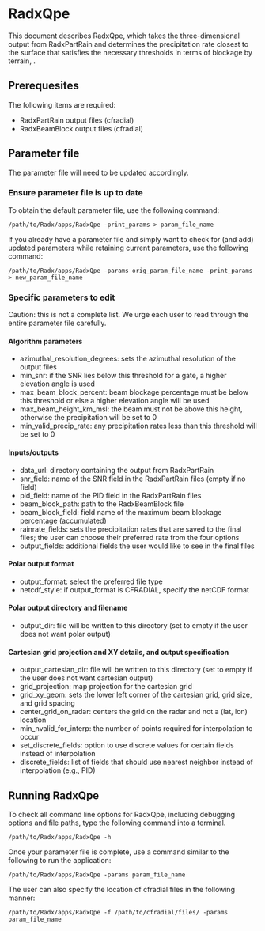 # RadxQpe
This document describes RadxQpe, which takes the three-dimensional output from RadxPartRain and determines the precipitation rate closest to the surface that satisfies the necessary thresholds in terms of blockage by terrain, .

## Prerequesites
The following items are required:
- RadxPartRain output files (cfradial)
- RadxBeamBlock output files (cfradial)

## Parameter file
The parameter file will need to be updated accordingly.

### Ensure parameter file is up to date
To obtain the default parameter file, use the following command:
```
/path/to/Radx/apps/RadxQpe -print_params > param_file_name
```
If you already have a parameter file and simply want to check for (and add) updated parameters while retaining current parameters, use the following command:
```
/path/to/Radx/apps/RadxQpe -params orig_param_file_name -print_params > new_param_file_name
```

### Specific parameters to edit
Caution: this is not a complete list. We urge each user to read through the entire parameter file carefully.
#### Algorithm parameters
- azimuthal_resolution_degrees: sets the azimuthal resolution of the output files
- min_snr: if the SNR lies below this threshold for a gate, a higher elevation angle is used
- max_beam_block_percent: beam blockage percentage must be below this threshold or else a higher elevation angle will be used
- max_beam_height_km_msl: the beam must not be above this height, otherwise the precipitation will be set to 0
- min_valid_precip_rate: any precipitation rates less than this threshold will be set to 0
#### Inputs/outputs
- data_url: directory containing the output from RadxPartRain
- snr_field: name of the SNR field in the RadxPartRain files (empty if no field)
- pid_field: name of the PID field in the RadxPartRain files 
- beam_block_path: path to the RadxBeamBlock file
- beam_block_field: field name of the maximum beam blockage percentage (accumulated)
- rainrate_fields: sets the precipitation rates that are saved to the final files; the user can choose their preferred rate from the four options
- output_fields: additional fields the user would like to see in the final files
#### Polar output format
- output_format: select the preferred file type
- netcdf_style: if output_format is CFRADIAL, specify the netCDF format
#### Polar output directory and filename
- output_dir: file will be written to this directory (set to empty if the user does not want polar output)
#### Cartesian grid projection and XY details, and output specification
- output_cartesian_dir: file will be written to this directory (set to empty if the user does not want cartesian output)
- grid_projection: map projection for the cartesian grid
- grid_xy_geom: sets the lower left corner of the cartesian grid, grid size, and grid spacing
- center_grid_on_radar: centers the grid on the radar and not a (lat, lon) location
- min_nvalid_for_interp: the number of points required for interpolation to occur
- set_discrete_fields: option to use discrete values for certain fields instead of interpolation
- discrete_fields: list of fields that should use nearest neighbor instead of interpolation (e.g., PID)

## Running RadxQpe
To check all command line options for RadxQpe, including debugging options and file paths, type the following command into a terminal.
```
/path/to/Radx/apps/RadxQpe -h
```
Once your parameter file is complete, use a command similar to the following to run the application:
```
/path/to/Radx/apps/RadxQpe -params param_file_name
```
The user can also specify the location of cfradial files in the following manner:
```
/path/to/Radx/apps/RadxQpe -f /path/to/cfradial/files/ -params param_file_name
```
